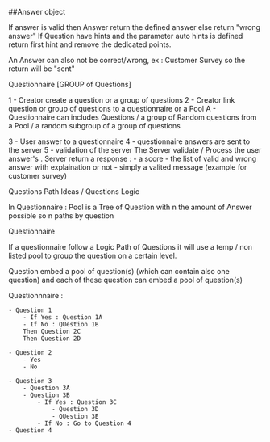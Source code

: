 ##Answer object

If answer is valid then Answer return the defined answer else return "wrong answer"
If Question have hints and the parameter auto hints is defined return first hint and remove the dedicated points.

An Answer can also not be correct/wrong, ex : Customer Survey so the return will be "sent"


Questionnaire [GROUP of Questions]




1 - Creator create a question or a group of questions 
2 - Creator link question or group of questions to a questionnaire or a Pool
    A -  Questionnaire can includes Questions / a group of Random questions from a Pool / a random subgroup of a group of questions

3 - User answer to a questionnaire 
4 - questionnaire answers are sent to the server
5 - validation of the server
    The Server validate / Process the user answer's . 
    Server return a response : 
    - a score
    - the list of valid and wrong answer with explaination or not
    - simply a valited message (example for customer survey)


Questions Path Ideas / Questions Logic

In Questionnaire : 
Pool is a Tree of Question with n the amount of Answer possible
so n paths by question

Questionnaire 

If a questionnaire follow a Logic Path of Questions it will use a temp / non listed pool to group the question on a certain level.

Question embed a pool of question(s) (which can contain also one question) and each of these question can embed a pool of question(s)


Questionnnaire :


    - Question 1 
        - If Yes : Question 1A
        - If No : QUestion 1B
        Then Question 2C 
        Then Question 2D

    - Question 2
        - Yes
        - No

    - Question 3
        - Question 3A
        - Question 3B
            - If Yes : Question 3C
                - Question 3D
                - QUestion 3E
            - If No : Go to Question 4
    - Question 4
